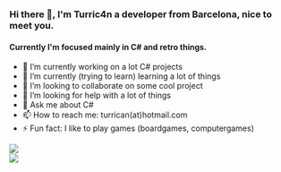 ### Hi there 👋, I'm Turric4n a developer from Barcelona, nice to meet you. 
#### Currently I'm focused mainly in C# and retro things.

- 🔭 I’m currently working on a lot C# projects
- 🌱 I’m currently (trying to learn) learning a lot of things
- 👯 I’m looking to collaborate on some cool project
- 🤔 I’m looking for help with a lot of things
- 💬 Ask me about C# 
- 📫 How to reach me: turrican(at)hotmail.com
- ⚡ Fun fact: I like to play games (boardgames, computergames)


<img align="left" src="https://github-readme-stats.vercel.app/api?username=turric4n&theme=github_dark&show_icons=true&hide_title=true&hide_border=true"><br>
<img align="left" src="https://github-readme-stats.vercel.app/api/top-langs/?username=turric4n&langs_count=6&layout=compact&theme=github_dark&hide_title=true&hide_border=true">


<!--
**turric4n/turric4n** is a ✨ _special_ ✨ repository because its `README.md` (this file) appears on your GitHub profile.


-->
